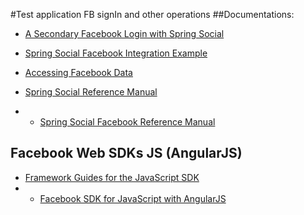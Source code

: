 #Test application FB signIn and other operations
##Documentations:
- [A Secondary Facebook Login with Spring Social](http://www.baeldung.com/facebook-authentication-with-spring-security-and-social)
- [Spring Social Facebook Integration Example](http://www.technicalkeeda.com/spring-tutorials/spring-social-facebook-integration-example)
- [Accessing Facebook Data](https://spring.io/guides/gs/accessing-facebook/)

- [Spring Social Reference Manual](http://docs.spring.io/spring-social/docs/1.0.x/reference/html/index.html)
- - [Spring Social Facebook Reference Manual](http://docs.spring.io/spring-social-facebook/docs/1.0.x/reference/html/)

## Facebook Web SDKs JS (AngularJS)

- [Framework Guides for the JavaScript SDK](https://developers.facebook.com/docs/javascript/frameworks)
- - [Facebook SDK for JavaScript with AngularJS](https://developers.facebook.com/docs/javascript/howto/angularjs)